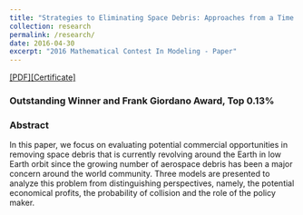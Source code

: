 ```yaml
---
title: "Strategies to Eliminating Space Debris: Approaches from a Time Dependent Evaluation Model"
collection: research
permalink: /research/
date: 2016-04-30
excerpt: "2016 Mathematical Contest In Modeling - Paper"
---
```

[[PDF]](http://charlesyan1.github.io/files/research/MCM/42745-paper.pdf)[[Certificate]](http://charlesyan1.github.io/files/research/MCM/42745.pdf)
### Outstanding Winner and Frank Giordano Award, Top 0.13%
### Abstract
In this paper, we focus on evaluating potential commercial opportunities in removing space debris that is currently revolving around the Earth in low Earth orbit since the growing number of aerospace debris has been a major concern around the world community. Three models are presented to analyze this problem from distinguishing perspectives, namely, the potential economical profits, the probability of collision and the role of the policy maker.


